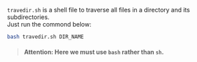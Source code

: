 ```travedir.sh``` is a shell file to traverse all files in a directory and its subdirectories.  
Just run the commond below:  
```Bash
bash travedir.sh DIR_NAME
```

> #### Attention: Here we must use ```bash``` rather than ```sh```.
